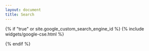 ```yaml
---
layout: document
title: Search
---
```

{% if "true" or site.google_custom_search_engine_id %}
{% include widgets/google-cse.html %}
<div>
<script async src="https://cse.google.com/cse.js?cx={{ site.google_custom_search_engine_id }}"></script>
<div class="gcse-searchresults-only"></div>
</div>
<!--img src="https://www.google.com/cse/images/google_custom_search_smwide.gif"-->
{% endif %}
